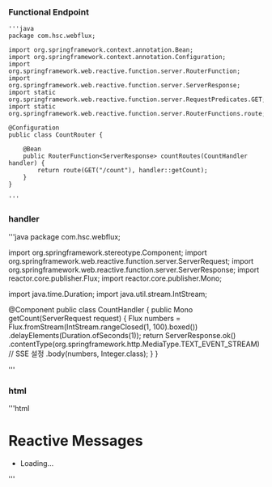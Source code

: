 ### Functional Endpoint

    '''java
    package com.hsc.webflux;
    
    import org.springframework.context.annotation.Bean;
    import org.springframework.context.annotation.Configuration;
    import org.springframework.web.reactive.function.server.RouterFunction;
    import org.springframework.web.reactive.function.server.ServerResponse;
    import static org.springframework.web.reactive.function.server.RequestPredicates.GET;
    import static org.springframework.web.reactive.function.server.RouterFunctions.route;
    
    @Configuration
    public class CountRouter {
    
        @Bean
        public RouterFunction<ServerResponse> countRoutes(CountHandler handler) {
            return route(GET("/count"), handler::getCount);
        }
    }
    
    '''
### handler
'''java
package com.hsc.webflux;

import org.springframework.stereotype.Component;
import org.springframework.web.reactive.function.server.ServerRequest;
import org.springframework.web.reactive.function.server.ServerResponse;
import reactor.core.publisher.Flux;
import reactor.core.publisher.Mono;

import java.time.Duration;
import java.util.stream.IntStream;

@Component
public class CountHandler {
    public Mono<ServerResponse> getCount(ServerRequest request) {
        Flux<Integer> numbers = Flux.fromStream(IntStream.rangeClosed(1, 100).boxed())
                .delayElements(Duration.ofSeconds(1));
        return ServerResponse.ok()
                .contentType(org.springframework.http.MediaType.TEXT_EVENT_STREAM) // SSE 설정
                .body(numbers, Integer.class);
    }
}

'''
### html
'''html
<!DOCTYPE html>
<html>
<head>
    <title>Reactive Example</title>
    <script src="https://code.jquery.com/jquery-3.6.0.min.js"></script>
</head>
<body>
<h1>Reactive Messages</h1>
<ul id="message-list">
    <li>Loading...</li>
</ul>

<script>
    $(document).ready(function () {
        const eventSource = new EventSource('http://localhost:8080/count');
        eventSource.onmessage = function (event) {
            $('#message-list').append('<li>' + event.data + '</li>');
        };
        eventSource.onerror = function () {
            $('#message-list').html('<li>Failed to load messages</li>');
        };
    });
</script>
</body>
</html>

'''
